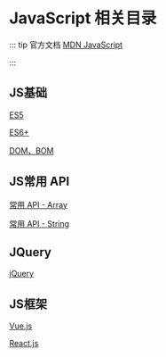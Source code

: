 # JavaScript 相关目录

::: tip 官方文档
[MDN JavaScript](https://developer.mozilla.org/zh-CN/docs/Web/JavaScript)

:::

## JS基础

[ES5]()

[ES6+](./ES6+/)

[DOM、BOM]()

## JS常用 API

[常用 API - Array](./APIs/API-Array.md)

[常用 API - String](./APIs/API-String.md)

## JQuery
[jQuery]()

## JS框架

[Vue.js]()

[React.js]()

